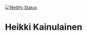 [![Netlify Status](https://api.netlify.com/api/v1/badges/747e024d-ec67-4d0e-b2cc-4a1f0dc4bdab/deploy-status)](https://app.netlify.com/sites/quirky-lovelace-20e4ac/deploys)
# Heikki Kainulainen
